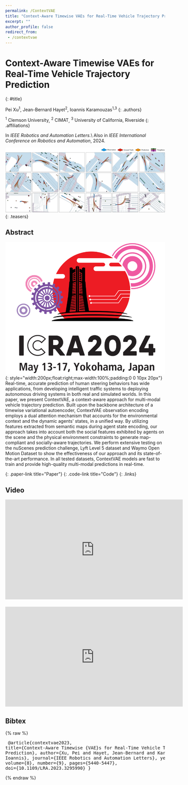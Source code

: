 ```yaml
---
permalink: /ContextVAE
title: "Context-Aware Timewise VAEs for Real-Time Vehicle Trajectory Prediction"
excerpt: ""
author_profile: false
redirect_from: 
 - /contextvae
--- 
```



# Context-Aware Timewise VAEs for Real-Time Vehicle Trajectory Prediction
{: #title}

<span>Pei Xu<sup>1</sup></span>,
<span>Jean-Bernard Hayet<sup>2</sup></span>,
<span>Ioannis Karamouzas<sup>1,3</sup></span>
{: .authors}

<span><sup>1</sup> Clemson University</span>,
<span><sup>2</sup> CIMAT</span>,
<span><sup>3</sup> University of California, Riverside</span>
{: .affiliations}


In _IEEE Robotics and Automation Letters_.\\
Also in _IEEE International Conference on Robotics and Automation_, 2024.

![](projects/ContextVAE/teaser.png)
{: .teasers}

## Abstract
![ICRA 2024](projects/ContextVAE/ICRA2024_logo_quick_links.png){: style="width:200px;float:right;max-width:100%;padding:0 0 10px 20px"}
Real-time, accurate prediction of human steering behaviors has wide applications, from developing intelligent traffic systems to deploying autonomous driving systems in both real and simulated worlds. In this paper, we present ContextVAE, a context-aware approach for multi-modal vehicle trajectory prediction. Built upon the backbone architecture of a timewise variational autoencoder, ContextVAE observation encoding employs a dual attention mechanism that accounts for the environmental context and the dynamic agents' states, in a unified way. By utilizing features extracted from semantic maps during agent state encoding, our approach takes into account both the social features exhibited by agents on the scene and the physical environment constraints to generate map-compliant and socially-aware trajectories. We perform extensive testing on the nuScenes prediction challenge, Lyft Level 5 dataset and Waymo Open Motion Dataset to show the effectiveness of our approach and its state-of-the-art performance. In all tested datasets, ContextVAE models are fast to train and provide high-quality multi-modal predictions in real-time.

[](https://arxiv.org/abs/2302.10873){: .paper-link title="Paper"}
[](https://github.com/xupei0610/contextvae){: .code-link title="Code"}
{: .links}

## Video
<div style="max-width:560px">
<iframe width="560" height="315" src="https://www.youtube.com/embed/wg6laeYpnW8" frameborder="0" allow="accelerometer; autoplay; clipboard-write; encrypted-media; gyroscope; picture-in-picture; web-share" allowfullscreen></iframe>
</div>
<div style="max-width:560px;margin-top:20px">
<iframe width="560" height="315" src="https://www.youtube.com/embed/5MOCsSQ9dbU" frameborder="0" allow="accelerometer; autoplay; clipboard-write; encrypted-media; gyroscope; picture-in-picture; web-share" allowfullscreen></iframe>
</div>

## Bibtex
{% raw %}<pre class="bibtex">
@article{contextvae2023,
  title={Context-Aware Timewise {VAE}s for Real-Time Vehicle Trajectory Prediction},
  author={Xu, Pei and Hayet, Jean-Bernard and Karamouzas, Ioannis},
  journal={IEEE Robotics and Automation Letters},
  year={2023},
  volume={8},
  number={9},
  pages={5440-5447},
  doi={10.1109/LRA.2023.3295990}
}
</pre>{% endraw %}

